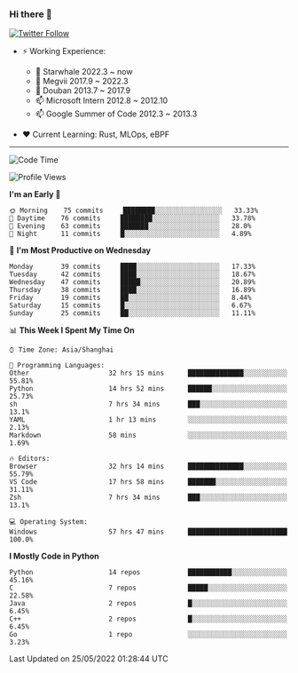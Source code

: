 ### Hi there 👋

[![Twitter Follow](https://img.shields.io/twitter/follow/tianweidut?style=social)](https://twitter.com/tianweidut)

- ⚡ Working Experience:
  - 🔭 Starwhale 2022.3 ~ now
  - 🌱 Megvii 2017.9 ~ 2022.3
  - 🌱 Douban 2013.7 ~ 2017.9
  - 📫 Microsoft Intern 2012.8 ~ 2012.10
  - 📫 Google Summer of Code 2012.3 ~ 2013.3

- ❤️ Current Learning: Rust, MLOps, eBPF

---
<!--START_SECTION:waka-->
![Code Time](http://img.shields.io/badge/Code%20Time-0%20secs-blue)

![Profile Views](http://img.shields.io/badge/Profile%20Views-97-blue)

**I'm an Early 🐤** 

```text
🌞 Morning    75 commits     ████████░░░░░░░░░░░░░░░░░   33.33% 
🌆 Daytime    76 commits     ████████░░░░░░░░░░░░░░░░░   33.78% 
🌃 Evening    63 commits     ███████░░░░░░░░░░░░░░░░░░   28.0% 
🌙 Night      11 commits     █░░░░░░░░░░░░░░░░░░░░░░░░   4.89%

```
📅 **I'm Most Productive on Wednesday** 

```text
Monday       39 commits     ████░░░░░░░░░░░░░░░░░░░░░   17.33% 
Tuesday      42 commits     ████░░░░░░░░░░░░░░░░░░░░░   18.67% 
Wednesday    47 commits     █████░░░░░░░░░░░░░░░░░░░░   20.89% 
Thursday     38 commits     ████░░░░░░░░░░░░░░░░░░░░░   16.89% 
Friday       19 commits     ██░░░░░░░░░░░░░░░░░░░░░░░   8.44% 
Saturday     15 commits     █░░░░░░░░░░░░░░░░░░░░░░░░   6.67% 
Sunday       25 commits     ██░░░░░░░░░░░░░░░░░░░░░░░   11.11%

```


📊 **This Week I Spent My Time On** 

```text
⌚︎ Time Zone: Asia/Shanghai

💬 Programming Languages: 
Other                    32 hrs 15 mins      ██████████████░░░░░░░░░░░   55.81% 
Python                   14 hrs 52 mins      ██████░░░░░░░░░░░░░░░░░░░   25.73% 
sh                       7 hrs 34 mins       ███░░░░░░░░░░░░░░░░░░░░░░   13.1% 
YAML                     1 hr 13 mins        ░░░░░░░░░░░░░░░░░░░░░░░░░   2.13% 
Markdown                 58 mins             ░░░░░░░░░░░░░░░░░░░░░░░░░   1.69%

🔥 Editors: 
Browser                  32 hrs 14 mins      ██████████████░░░░░░░░░░░   55.79% 
VS Code                  17 hrs 58 mins      ███████░░░░░░░░░░░░░░░░░░   31.11% 
Zsh                      7 hrs 34 mins       ███░░░░░░░░░░░░░░░░░░░░░░   13.1%

💻 Operating System: 
Windows                  57 hrs 47 mins      █████████████████████████   100.0%

```

**I Mostly Code in Python** 

```text
Python                   14 repos            ███████████░░░░░░░░░░░░░░   45.16% 
C                        7 repos             █████░░░░░░░░░░░░░░░░░░░░   22.58% 
Java                     2 repos             █░░░░░░░░░░░░░░░░░░░░░░░░   6.45% 
C++                      2 repos             █░░░░░░░░░░░░░░░░░░░░░░░░   6.45% 
Go                       1 repo              ░░░░░░░░░░░░░░░░░░░░░░░░░   3.23%

```



 Last Updated on 25/05/2022 01:28:44 UTC
<!--END_SECTION:waka-->